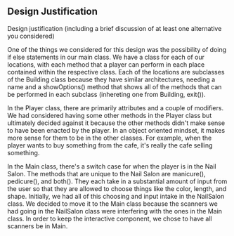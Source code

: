 ## Design Justification
Design justification (including a brief discussion of at least one alternative you considered)  

One of the things we considered for this design was the possibility of doing if else statements in our main class. We have a class for each of our locations, with each method that a player can perform in each place contained within the respective class. Each of the locations are subclasses of the Building class because they have similar architectures, needing a name and a showOptions() method that shows all of the methods that can be performed in each subclass (inhereting one from Building, exit()).  

In the Player class, there are primarily attributes and a couple of modifiers. We had considered having some other methods in the Player class but ultimately decided against it because the other methods didn't make sense to have been enacted by the player. In an object oriented mindset, it makes more sense for them to be in the other classes. For example, when the player wants to buy something from the cafe, it's really the cafe selling something.  

In the Main class, there's a switch case for when the player is in the Nail Salon. The methods that are unique to the Nail Salon are manicure(), pedicure(), and both(). They each take in a substantial amount of input from the user so that they are allowed to choose things like the color, length, and shape. Initially, we had all of this choosing and input intake in the NailSalon class. We decided to move it to the Main class because the scanners we had going in the NailSalon class were interfering with the ones in the Main class. In order to keep the interactive component, we chose to have all scanners be in Main.  